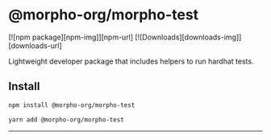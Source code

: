 # @morpho-org/morpho-test

[![npm package][npm-img]][npm-url]
[![Downloads][downloads-img]][downloads-url]

Lightweight developer package that includes helpers to run hardhat tests.

## Install

```bash
npm install @morpho-org/morpho-test
```

```bash
yarn add @morpho-org/morpho-test
```

---
